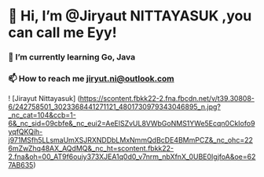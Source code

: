 # 👋 Hi, I’m @Jiryaut NITTAYASUK ,you can call me Eyy!
### 🌱 I’m currently learning Go, Java
### 📫 How to reach me jiryut.ni@outlook.com

! [Jirayut Nittayasuk] (https://scontent.fbkk22-2.fna.fbcdn.net/v/t39.30808-6/242758501_3023368441271121_4801730979343046895_n.jpg?_nc_cat=104&ccb=1-6&_nc_sid=09cbfe&_nc_eui2=AeElSZvUL8VWbGoNMS1YWe5Ecqn0CkIofo9yqfQKQih-j971MSfh5LLsmaUmXSJRXNDDbLMxNmmQdBcDE4BMmPCZ&_nc_ohc=226mZwZhq48AX_AQdMQ&_nc_ht=scontent.fbkk22-2.fna&oh=00_AT9f6ouiy373XJEA1q0d0_v7nrm_nbXfnX_0UBE0IgjfoA&oe=627AB635)

